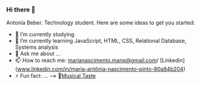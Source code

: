 ### Hi there 👋

Antonia Beber.
Technology student.
Here are some ideas to get you started:

- 🔭 I’m currently studying
- 🌱 I’m currently learning JavaScript, HTML, CSS, Relational Database, Systems analysis
- 💬 Ask me about ...
- 📫 How to reach me: marianascimento.manp@gmail.com/ [Linkedin] (www.linkedin.com/in/maria-antônia-nascimento-pinto-80a84b204)
- ⚡ Fun fact: ...
--> 🎵[Musical Taste](https://open.spotify.com/user/21eeqghu4mqv4e2y3c4anglga?si=feea576541ca4832)
